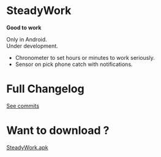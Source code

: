 # SteadyWork
__Good to work__

Only in Android.<br>
Under development.

- Chronometer to set hours or minutes to work seriously.
- Sensor on pick phone catch with notifications.

# Full Changelog
[See commits](https://github.com/SteveHoareau18/SteadyWork/commits/v1.0.0)

# Want to download ?
[SteadyWork.apk](https://github.com/SteveHoareau18/SteadyWork/releases/download/v1.0.0/SteadyWork.apk)

